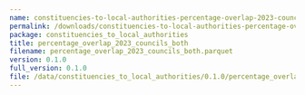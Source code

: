 ```yaml
---
name: constituencies-to-local-authorities-percentage-overlap-2023-councils-both-parquet
permalink: /downloads/constituencies-to-local-authorities-percentage-overlap-2023-councils-both-parquet/0_1_0
package: constituencies_to_local_authorities
title: percentage_overlap_2023_councils_both
filename: percentage_overlap_2023_councils_both.parquet
version: 0.1.0
full_version: 0.1.0
file: /data/constituencies_to_local_authorities/0.1.0/percentage_overlap_2023_councils_both.parquet
---
```

